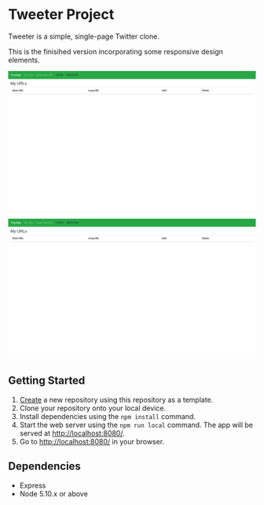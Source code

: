 # Tweeter Project

Tweeter is a simple, single-page Twitter clone.

This is the finisihed version incorporating some responsive design elements. 

!["screenshot of mobile page"](https://github.com/Sponicus/tinyapp/blob/master/docs/TinyAppURLs.png)

!["screenshot of desktop page"](https://github.com/Sponicus/tinyapp/blob/master/docs/TinyAppURLs.png)

## Getting Started

1. [Create](https://docs.github.com/en/repositories/creating-and-managing-repositories/creating-a-repository-from-a-template) a new repository using this repository as a template.
2. Clone your repository onto your local device.
3. Install dependencies using the `npm install` command.
3. Start the web server using the `npm run local` command. The app will be served at <http://localhost:8080/>.
4. Go to <http://localhost:8080/> in your browser.

## Dependencies

- Express
- Node 5.10.x or above
